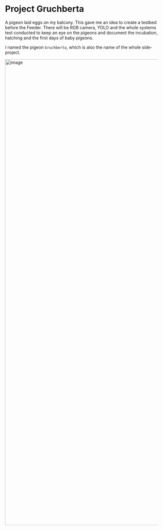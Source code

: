 # Project Gruchberta

A pigeon laid eggs on my balcony. This gave me an idea to create a testbed before the Feeder. There will be RGB camera, YOLO and the whole systems test conducted to keep an eye on the pigeons and document the incubation, hatching and the first days of baby pigeons. 

I named the pigeon ```Gruchberta```, which is also the name of the whole side-project. 

<img width="2048" height="1536" alt="image" src="https://github.com/user-attachments/assets/6c4f2499-b9f5-4505-b7b9-b35d511859d0" />
